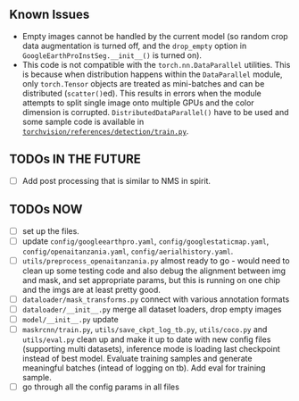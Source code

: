 ## Known Issues

* Empty images cannot be handled by the current model (so random crop data augmentation is turned off, and the `drop_empty` option in `GoogleEarthProInstSeg.__init__()` is turned on).
* This code is not compatible with the `torch.nn.DataParallel` utilities. This is because when distribution happens within the `DataParallel` module, only `torch.Tensor` objects are treated as mini-batches and can be distributed (`scatter()`ed). This results in errors when the module attempts to split single image onto multiple GPUs and the color dimension is corrupted. `DistributedDataParallel()` have to be used and some sample code is available in [`torchvision/references/detection/train.py`](https://github.com/pytorch/vision/blob/master/references/detection/train.py).

## TODOs IN THE FUTURE

* [ ] Add post processing that is similar to NMS in spirit.

## TODOs NOW

* [ ] set up the files.
* [ ] update `config/googleearthpro.yaml`, `config/googlestaticmap.yaml`, `config/openaitanzania.yaml`, `config/aerialhistory.yaml`.
* [ ] `utils/preprocess_openaitanzania.py` almost ready to go - would need to clean up some testing code and also debug the alignment between img and mask, and set appropriate params, but this is running on one chip and the imgs are at least pretty good.
* [ ] `dataloader/mask_transforms.py` connect with various annotation formats
* [ ] `dataloader/__init__.py` merge all dataset loaders, drop empty images
* [ ] `model/__init__.py` update
* [ ] `maskrcnn/train.py`, `utils/save_ckpt_log_tb.py`, `utils/coco.py` and `utils/eval.py` clean up and make it up to date with new config files (supporting multi datasets), inference mode is loading last checkpoint instead of best model. Evaluate training samples and generate meaningful batches (intead of logging on tb). Add eval for training sample.
* [ ] go through all the config params in all files
